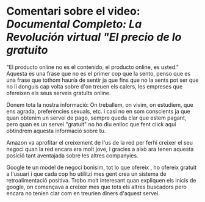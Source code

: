 # Comentari sobre el video: *Documental Completo: La Revolución virtual "El precio de lo gratuito* #

"El producto online no es el contenido, el producto online, es usted." Aquesta es una frase que no es el primer cop que la sento, penso que es una frase que tothom hauría de sentir ja que fins que no la sents pot ser que no li donguis cap volta sobre d'on treuen els calers, les empreses que ofereixen els seus serveis gratuïts online.

Donem tota la nostra informació: On treballem, on vivim, on estudiem, que ens agrada, preferències sexuals, etc. i casi no en som conscients ja que quan obtenim un servei de pago, sempre queda clar que estem pagant, pero quan es un servei "gratuit" no ho diu enlloc que fent click aquí obtindrem aquesta informació sobre tu.

Amazon va aprofitar el creixement de l'us de la red per ferhi creixer el seu negoci quan la red encara era molt jove, i gracies a això ara tenen aquesta posició tant aventajada sobre les altres companyies.

Google te un model de negoci bonisim, tot lo que ofereix , ho ofereix gratuit a l'usuari i que cada cop ho utilitzi mes gent crea un sistema de retroalimentació positiva. Trobo molt interesant quan expliquen els inicis de google, on començava a creixer mes que tots els altres buscadors pero encara no tenien clar com en treurien diners d'aquest servei.
